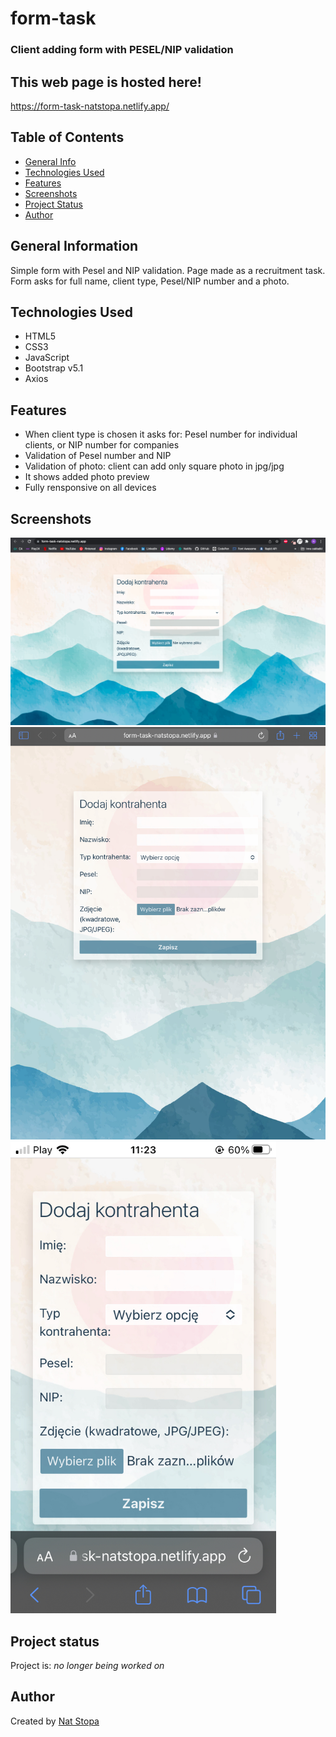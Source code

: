 # form-task
### Client adding form with PESEL/NIP validation

## This web page is hosted here!
 https://form-task-natstopa.netlify.app/

## Table of Contents
* [General Info](#general-information)
* [Technologies Used](#technologies-used)
* [Features](#features)
* [Screenshots](#screenshots)
* [Project Status](#project-status)
* [Author](#author)

## General Information
Simple form with Pesel and NIP validation. Page made as a recruitment task.
<br />
Form asks for full name, client type, Pesel/NIP number and a photo.

## Technologies Used
* HTML5
* CSS3
* JavaScript
* Bootstrap v5.1
* Axios

## Features
* When client type is chosen it asks for: Pesel number for individual clients, or NIP number for companies
* Validation of Pesel number and NIP
* Validation of photo: client can add only square photo in jpg/jpg
* It shows added photo preview
* Fully rensponsive on all devices

## Screenshots
![Example screenshot Desktop](./src/screenshot.png)
<img src="./src/screenshotipad.jpeg" width="575"/>
<img src="./src/screenshotiphone.jpeg" width="425"/>

## Project status
Project is: _no longer being worked on_ 

## Author
Created by [Nat Stopa](https://natstopa-portfolio.netlify.app/)
